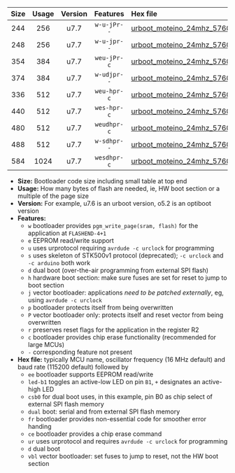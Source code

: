 |Size|Usage|Version|Features|Hex file|
|:-:|:-:|:-:|:-:|:--|
|244|256|u7.7|`w-u-jPr--`|[urboot_moteino_24mhz_57600bps_led+b1_ur_vbl.hex](https://raw.githubusercontent.com/stefanrueger/urboot.hex/main/boards/moteino/fcpu_24mhz/57600_bps/urboot_moteino_24mhz_57600bps_led+b1_ur_vbl.hex)|
|248|256|u7.7|`w-u-jpr--`|[urboot_moteino_24mhz_57600bps_led+b1_fr_ur_vbl.hex](https://raw.githubusercontent.com/stefanrueger/urboot.hex/main/boards/moteino/fcpu_24mhz/57600_bps/urboot_moteino_24mhz_57600bps_led+b1_fr_ur_vbl.hex)|
|354|384|u7.7|`weu-jPr-c`|[urboot_moteino_24mhz_57600bps_ee_led+b1_fr_ce_ur_vbl.hex](https://raw.githubusercontent.com/stefanrueger/urboot.hex/main/boards/moteino/fcpu_24mhz/57600_bps/urboot_moteino_24mhz_57600bps_ee_led+b1_fr_ce_ur_vbl.hex)|
|374|384|u7.7|`w-udjpr--`|[urboot_moteino_24mhz_57600bps_led+b1_csb0_dual_ur_vbl.hex](https://raw.githubusercontent.com/stefanrueger/urboot.hex/main/boards/moteino/fcpu_24mhz/57600_bps/urboot_moteino_24mhz_57600bps_led+b1_csb0_dual_ur_vbl.hex)|
|336|512|u7.7|`weu-hpr-c`|[urboot_moteino_24mhz_57600bps_ee_led+b1_fr_ce_ur.hex](https://raw.githubusercontent.com/stefanrueger/urboot.hex/main/boards/moteino/fcpu_24mhz/57600_bps/urboot_moteino_24mhz_57600bps_ee_led+b1_fr_ce_ur.hex)|
|440|512|u7.7|`wes-hpr-c`|[urboot_moteino_24mhz_57600bps_ee_led+b1_fr_ce.hex](https://raw.githubusercontent.com/stefanrueger/urboot.hex/main/boards/moteino/fcpu_24mhz/57600_bps/urboot_moteino_24mhz_57600bps_ee_led+b1_fr_ce.hex)|
|480|512|u7.7|`weudhpr-c`|[urboot_moteino_24mhz_57600bps_ee_led+b1_csb0_dual_fr_ce_ur.hex](https://raw.githubusercontent.com/stefanrueger/urboot.hex/main/boards/moteino/fcpu_24mhz/57600_bps/urboot_moteino_24mhz_57600bps_ee_led+b1_csb0_dual_fr_ce_ur.hex)|
|488|512|u7.7|`w-sdhpr--`|[urboot_moteino_24mhz_57600bps_led+b1_csb0_dual_fr.hex](https://raw.githubusercontent.com/stefanrueger/urboot.hex/main/boards/moteino/fcpu_24mhz/57600_bps/urboot_moteino_24mhz_57600bps_led+b1_csb0_dual_fr.hex)|
|584|1024|u7.7|`wesdhpr-c`|[urboot_moteino_24mhz_57600bps_ee_led+b1_csb0_dual_fr_ce.hex](https://raw.githubusercontent.com/stefanrueger/urboot.hex/main/boards/moteino/fcpu_24mhz/57600_bps/urboot_moteino_24mhz_57600bps_ee_led+b1_csb0_dual_fr_ce.hex)|

- **Size:** Bootloader code size including small table at top end
- **Usage:** How many bytes of flash are needed, ie, HW boot section or a multiple of the page size
- **Version:** For example, u7.6 is an urboot version, o5.2 is an optiboot version
- **Features:**
  + `w` bootloader provides `pgm_write_page(sram, flash)` for the application at `FLASHEND-4+1`
  + `e` EEPROM read/write support
  + `u` uses urprotocol requiring `avrdude -c urclock` for programming
  + `s` uses skeleton of STK500v1 protocol (deprecated); `-c urclock` and `-c arduino` both work
  + `d` dual boot (over-the-air programming from external SPI flash)
  + `h` hardware boot section: make sure fuses are set for reset to jump to boot section
  + `j` vector bootloader: applications *need to be patched externally*, eg, using `avrdude -c urclock`
  + `p` bootloader protects itself from being overwritten
  + `P` vector bootloader only: protects itself and reset vector from being overwritten
  + `r` preserves reset flags for the application in the register R2
  + `c` bootloader provides chip erase functionality (recommended for large MCUs)
  + `-` corresponding feature not present
- **Hex file:** typically MCU name, oscillator frequency (16 MHz default) and baud rate (115200 default) followed by
  + `ee` bootloader supports EEPROM read/write
  + `led-b1` toggles an active-low LED on pin `B1`, `+` designates an active-high LED
  + `csb0` for dual boot uses, in this example, pin B0 as chip select of external SPI flash memory
  + `dual` boot: serial and from external SPI flash memory
  + `fr` bootloader provides non-essential code for smoother error handing
  + `ce` bootloader provides a chip erase command
  + `ur` uses urprotocol and requires `avrdude -c urclock` for programming
  + `d` dual boot
  + `vbl` vector bootloader: set fuses to jump to reset, not the HW boot section
